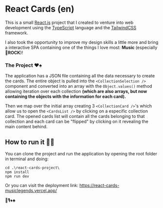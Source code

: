 # React Cards (en)

This is a small [React.js](https://react.dev/) project that I created to venture into web development using the [TypeScript](https://www.typescriptlang.org/) language and the [TailwindCSS](https://tailwindcss.com/) framework.

I also took the opportunity to improve my design skills a little more and bring a interactive SPA containing one of the things I love most: **Music** (especially 🤘**ROCK**)! 

### The Project ♥️♠️

The application has a JSON file containing all the data necessary to create the cards. The entire object is pulled into the `<CollectionSelection />` component and converted into an array with the `Object.values()` method allowing iteration over each collection **(which are also arrays, but now containing the objects with the information for each card).**

Then we map over the initial array creating 3 `<CollectionCard />`'s which allow us to open the `<CardsList />` by clicking on a especific collection card. The opened cards list will contain all the cards belonging to that collection and each card can be "flipped" by clicking on it revealing the main content behind.

## How to run it 🧑‍💻

You can clone the project and run the application by opening the root folder in terminal and doing:

```
cd .\react-cards-project\
npm install
npm run dev
```

Or you can visit the deployment link: https://react-cards-musiclegends.vercel.app/

🤘🎙️♦️♣️
